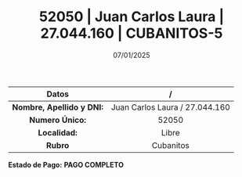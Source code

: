 ﻿---
title: 52050 | Juan Carlos Laura | 27.044.160 | CUBANITOS-5
date: 07/01/2025
draft: false
tags: ['libre', 'titular', 'cubanitos']
---

|          **Datos**          |  /  |
|:---------------------------:|:---:|
| **Nombre, Apellido y DNI:** | Juan Carlos Laura / 27.044.160 |
|      **Numero Único:**      | 52050 |
|        **Localidad:**       | Libre |
|          **Rubro**          | Cubanitos |

**Estado de Pago:** **PAGO COMPLETO**
